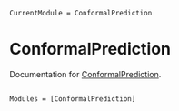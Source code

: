 ```@meta
CurrentModule = ConformalPrediction
```

# ConformalPrediction

Documentation for [ConformalPrediction](https://github.com/pat-alt/ConformalPrediction.jl).

```@index
```

```@autodocs
Modules = [ConformalPrediction]
```
